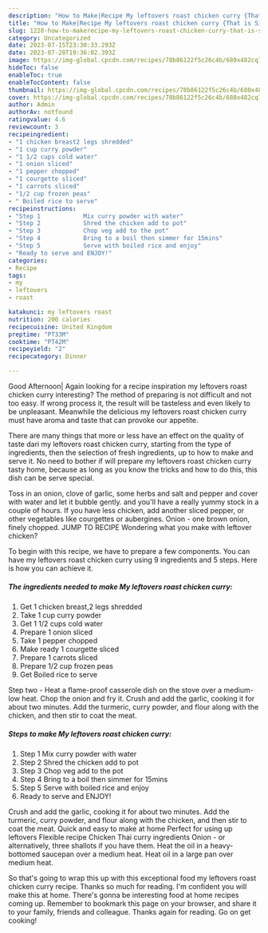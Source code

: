 ```yaml
---
description: "How to Make|Recipe My leftovers roast chicken curry {That is Simple"
title: "How to Make|Recipe My leftovers roast chicken curry {That is Simple"
slug: 1228-how-to-makerecipe-my-leftovers-roast-chicken-curry-that-is-simple
category: Uncategorized
date: 2023-07-15T23:30:33.293Z
date: 2023-07-20T19:36:02.393Z
image: https://img-global.cpcdn.com/recipes/78b86122f5c26c4b/680x482cq70/my-leftovers-roast-chicken-curry-recipe-main-photo.jpg
hideToc: false
enableToc: true
enableTocContent: false
thumbnail: https://img-global.cpcdn.com/recipes/78b86122f5c26c4b/680x482cq70/my-leftovers-roast-chicken-curry-recipe-main-photo.jpg
cover: https://img-global.cpcdn.com/recipes/78b86122f5c26c4b/680x482cq70/my-leftovers-roast-chicken-curry-recipe-main-photo.jpg
author: Admin
authorAv: notfound
ratingvalue: 4.6
reviewcount: 3
recipeingredient:
- "1 chicken breast2 legs shredded"
- "1 cup curry powder"
- "1 1/2 cups cold water"
- "1 onion sliced"
- "1 pepper chopped"
- "1 courgette sliced"
- "1 carrots sliced"
- "1/2 cup frozen peas"
- " Boiled rice to serve"
recipeinstructions:
- "Step 1            Mix curry powder with water"
- "Step 2            Shred the chicken add to pot"
- "Step 3            Chop veg add to the pot"
- "Step 4            Bring to a boil then simmer for 15mins"
- "Step 5            Serve with boiled rice and enjoy"
- "Ready to serve and ENJOY!"
categories:
- Recipe
tags:
- my
- leftovers
- roast

katakunci: my leftovers roast 
nutrition: 200 calories
recipecuisine: United Kingdom
preptime: "PT33M"
cooktime: "PT42M"
recipeyield: "2"
recipecategory: Dinner

---
```



Good Afternoon| Again looking for a recipe inspiration my leftovers roast chicken curry interesting? The method of preparing is not difficult and not too easy. If wrong process it, the result will be tasteless and even likely to be unpleasant. Meanwhile the delicious my leftovers roast chicken curry must have aroma and taste that can provoke our appetite.






There are many things that more or less have an effect on the quality of taste dari my leftovers roast chicken curry, starting from the type of ingredients, then the selection of fresh ingredients, up to how to make and serve it. No need to bother if will prepare my leftovers roast chicken curry tasty home, because as long as you know the tricks and how to do this, this dish can be serve special.


Toss in an onion, clove of garlic, some herbs and salt and pepper and cover with water and let it bubble gently. and you&#39;ll have a really yummy stock in a couple of hours. If you have less chicken, add another sliced pepper, or other vegetables like courgettes or aubergines. Onion - one brown onion, finely chopped. JUMP TO RECIPE Wondering what you make with leftover chicken?


To begin with this recipe, we have to prepare a few components. You can have my leftovers roast chicken curry using 9 ingredients and 5 steps. Here is how you can achieve it.

<!--inarticleads1-->

##### The ingredients needed to make My leftovers roast chicken curry:

1. Get 1 chicken breast,2 legs shredded
1. Take 1 cup curry powder
1. Get 1 1/2 cups cold water
1. Prepare 1 onion sliced
1. Take 1 pepper chopped
1. Make ready 1 courgette sliced
1. Prepare 1 carrots sliced
1. Prepare 1/2 cup frozen peas
1. Get  Boiled rice to serve


Step two - Heat a flame-proof casserole dish on the stove over a medium-low heat. Chop the onion and fry it. Crush and add the garlic, cooking it for about two minutes. Add the turmeric, curry powder, and flour along with the chicken, and then stir to coat the meat. 

<!--inarticleads2-->

##### Steps to make My leftovers roast chicken curry:

1. Step 1            Mix curry powder with water
1. Step 2            Shred the chicken add to pot
1. Step 3            Chop veg add to the pot
1. Step 4            Bring to a boil then simmer for 15mins
1. Step 5            Serve with boiled rice and enjoy
1. Ready to serve and ENJOY!

Crush and add the garlic, cooking it for about two minutes. Add the turmeric, curry powder, and flour along with the chicken, and then stir to coat the meat. Quick and easy to make at home Perfect for using up leftovers Flexible recipe Chicken Thai curry ingredients Onion - or alternatively, three shallots if you have them. Heat the oil in a heavy-bottomed saucepan over a medium heat. Heat oil in a large pan over medium heat. 

So that's going to wrap this up with this exceptional food my leftovers roast chicken curry recipe. Thanks so much for reading. I'm confident you will make this at home. There's gonna be interesting food at home recipes coming up. Remember to bookmark this page on your browser, and share it to your family, friends and colleague. Thanks again for reading. Go on get cooking!
